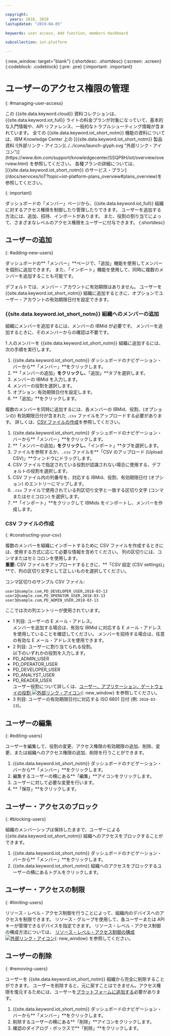```yaml
---

copyright:
  years: 2016, 2019
lastupdated: "2019-04-05"

keywords: user access, Add function, members dashboard

subcollection: iot-platform

---
```


{:new_window: target="blank"}
{:shortdesc: .shortdesc}
{:screen: .screen}
{:codeblock: .codeblock}
{:pre: .pre}
{:important: .important}

# ユーザーのアクセス権限の管理
{: #managing-user-access}

<p>この {{site.data.keyword.cloud}} 資料コレクションは、{{site.data.keyword.iot_full}} ライトの料金プランが対象になっていて、基本的な入門情報や、API リファレンス、一般的なトラブルシューティング情報が含まれています。
全ての {{site.data.keyword.iot_short_notm}} 機能の資料については、IBM Knowledge Center 上の [{{site.data.keyword.iot_short_notm}} 製品資料 ![外部リンク・アイコン](../../icons/launch-glyph.svg "外部リンク・アイコン")](https://www.ibm.com/support/knowledgecenter/SSQP8H/iot/overview/overview.html) を参照してください。 各種プランの詳細については、[{{site.data.keyword.iot_short_notm}} のサービス・プラン](/docs/services/IoT?topic=iot-platform-plans_overview#plans_overview)を参照してください。 
</p>
{: important}

ダッシュボードの「メンバー」ページから、{{site.data.keyword.iot_full}} 組織に対するアクセス権限を制御したり管理したりできます。 ユーザーを追加する方法には、追加、招待、インポートがあります。 また、役割の割り当てによって、さまざまなレベルのアクセス権限をユーザーに付与できます。
{:shortdesc}

## ユーザーの追加
{: #adding-new-users}

ダッシュボードの**「メンバー」**ページで、「追加」機能を使用してメンバーを個別に追加できます。 また、「インポート」機能を使用して、同時に複数のメンバーを追加することも可能です。

デフォルトでは、メンバー・アカウントに有効期限はありません。 ユーザーを {{site.data.keyword.iot_short_notm}} 組織に追加するときに、オプションでユーザー・アカウントの有効期限日付を設定できます。

### {{site.data.keyword.iot_short_notm}} 組織へのメンバーの追加

組織にメンバーを追加するには、メンバーの IBMid が必要です。 メンバーを追加するときに、そのメンバーからの確認は不要です。

1 人のメンバーを {{site.data.keyword.iot_short_notm}} 組織に追加するには、次の手順を実行します。
1. {{site.data.keyword.iot_short_notm}} ダッシュボードのナビゲーション・バーから**「メンバー」**をクリックします。
2. **「メンバーの追加」**をクリックし、**「追加」**タブを選択します。
3. メンバーの IBMid を入力します。
4. メンバーの役割を選択します。
5. オプション: 有効期限日付を設定します。
6. **「追加」**をクリックします。

複数のメンバーを同時に追加するには、各メンバーの IBMid、役割、(オプションの) 有効期限日付が含まれた `.csv` ファイルをアップロードする必要があります。 詳しくは、[CSV ファイルの作成](#constructing-your-csv)を参照してください。
1. {{site.data.keyword.iot_short_notm}} ダッシュボードのナビゲーション・バーから**「メンバー」**をクリックします。
2. **「メンバーの追加」**をクリックし、**「インポート」**タブを選択します。
3. ファイルを参照するか、`.csv` ファイルを**「CSV のアップロード (Upload CSV)」**ウィンドウにドラッグします。
4. CSV ファイルで指定されている役割が認識されない場合に使用する、デフォルトの役割を選択します。
5. CSV ファイル内の列番号を、対応する IBMid、役割、有効期限日付 (オプション) のエントリーにマップします。
6. `.csv` ファイルで使用されている列区切り文字と一致する区切り文字 (コンマまたはセミコロン) を選択します。
7. **「インポート」**をクリックして IBMids をインポートし、メンバーを作成します。


### CSV ファイルの作成
{: #constructing-your-csv}

複数のメンバーを組織にインポートするために CSV ファイルを作成するときには、使用する方式に応じて必要な情報を含めてください。 列の区切りには、コンマまたはセミコロンを使用します。  
**重要:** CSV ファイルをアップロードするときに、**「CSV 設定 (CSV settings)」**で、列の区切り文字として正しいものを選択してください。

コンマ区切りのサンプル CSV ファイル:  
```
user1@sample.com,PD_DEVELOPER_USER,2018-03-13
user2@sample.com,PD_OPERATOR_USER,2018-03-13
user3@sample.com,PD_ADMIN_USER,2018-03-13
```
ここでは次の列エントリーが使用されています。  
- 1 列目: ユーザーの E メール・アドレス。  
メンバーを追加する場合は、有効な IBMid に対応する E メール・アドレスを使用していることを確認してください。 メンバーを招待する場合は、任意の有効な E メール・アドレスを使用できます。
- 2 列目: ユーザーに割り当てられる役割。  
以下のいずれかの役割を入力します。
 - PD_ADMIN_USER
 - PD_OPERATOR_USER
 - PD_DEVELOPER_USER
 - PD_ANALYST_USER
 - PD_READER_USER  
 ユーザー役割について詳しくは、[ユーザー、アプリケーション、ゲートウェイの役割 ![外部リンク・アイコン](../../icons/launch-glyph.svg "外部リンク・アイコン")](https://www.ibm.com/support/knowledgecenter/SSQP8H/iot/platform/roles_index.html#user_roles){: new_window} を参照してください。
- 3 列目: ユーザーの有効期限日付に対応する ISO 6801 日付 (例: `2018-03-13`)。

## ユーザーの編集
{: #editing-users}

ユーザーを編集して、役割の変更、アクセス権限の有効期限の追加、削除、変更、または組織へのアクセス権限の追加、削除を行うことができます。

1. {{site.data.keyword.iot_short_notm}} ダッシュボードのナビゲーション・バーから**「メンバー」**をクリックします。
2. 編集するユーザーの横にある**「編集」**アイコンをクリックします。
3. ユーザーに対して必要な変更を行います。
4. **「保存」**をクリックします。

## ユーザー・アクセスのブロック
{: #blocking-users}

組織のメンバーシップは保持したままで、ユーザーによる {{site.data.keyword.iot_short_notm}} 組織へのアクセスをブロックすることができます。

1. {{site.data.keyword.iot_short_notm}} ダッシュボードのナビゲーション・バーから**「メンバー」**をクリックします。
2. {{site.data.keyword.iot_short_notm}} 組織へのアクセスをブロックするユーザーの横にあるトグルをクリックします。

## ユーザー・アクセスの制限
{: #limiting-users}

リソース・レベル・アクセス制御を行うことによって、組織内のデバイスへのアクセスを制限できます。 リソース・グループを使用して、各ユーザーまたは API キーが管理できるデバイスを指定できます。 リソース・レベル・アクセス制御の構成方法については、 [リソース・レベル・アクセス制御の構成 ![外部リンク・アイコン](../../icons/launch-glyph.svg "外部リンク・アイコン")](https://www.ibm.com/support/knowledgecenter/SSQP8H/iot/platform/reference/rlac.html#configure_RLAC){: new_window} を参照してください。

## ユーザーの削除
{: #removing-users}

ユーザーを {{site.data.keyword.iot_short_notm}} 組織から完全に削除することができます。 ユーザーを削除すると、元に戻すことはできません。アクセス権限を復元するためには、ユーザーを[プラットフォームに追加する](#adding-new-users)必要があります。

1. {{site.data.keyword.iot_short_notm}} ダッシュボードのナビゲーション・バーから**「メンバー」**をクリックします。
2. 削除するユーザーの横にある**「削除」**アイコンをクリックします。
3. 確認のダイアログ・ボックスで**「削除」**をクリックします。

